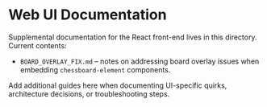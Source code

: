 # Web UI Documentation

Supplemental documentation for the React front-end lives in this directory. Current contents:

* `BOARD_OVERLAY_FIX.md` – notes on addressing board overlay issues when embedding `chessboard-element` components.

Add additional guides here when documenting UI-specific quirks, architecture decisions, or troubleshooting steps.

